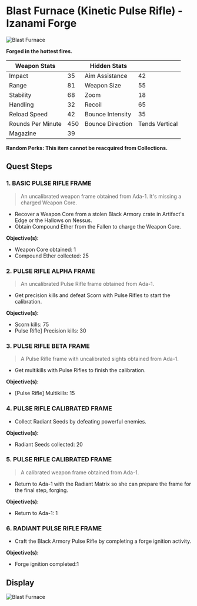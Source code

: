 # Blast Furnace (Kinetic Pulse Rifle) - Izanami Forge
![Blast Furnace](https://ras117mike.github.io/Destiny2/images/icons/blast_furnace.jpg)

**Forged in the hottest fires.**

Weapon Stats | | Hidden Stats | |
-------------|-|--------------|-|
Impact | 35 | Aim Assistance | 42
Range | 81 | Weapon Size | 55
Stability | 68 | Zoom | 18
Handling | 32 | Recoil | 65
Reload Speed | 42 | Bounce Intensity | 35
Rounds Per Minute | 450 | Bounce Direction | Tends Vertical
Magazine | 39 |  |

**Random Perks: This item cannot be reacquired from Collections.**

## Quest Steps

### 1. BASIC PULSE RIFLE FRAME
>An uncalibrated weapon frame obtained from Ada-1. It's missing a charged Weapon Core.

* Recover a Weapon Core from a stolen Black Armory crate in Artifact's Edge or the Hallows on Nessus.
* Obtain Compound Ether from the Fallen to charge the Weapon Core.

**Objective(s):**

* Weapon Core obtained: 1
* Compound Ether collected: 25

### 2. PULSE RIFLE ALPHA FRAME
>An uncalibrated Pulse Rifle frame obtained from Ada-1.

* Get precision kills and defeat Scorn with Pulse Rifles to start the calibration.

**Objective(s):**

* Scorn kills: 75
* Pulse Rifle] Precision kills: 30

### 3. PULSE RIFLE BETA FRAME
>A Pulse Rifle frame with uncalibrated sights obtained from Ada-1.

* Get multikills with Pulse Rifles to finish the calibration.

**Objective(s):**

* [Pulse Rifle] Multikills: 15

### 4. PULSE RIFLE CALIBRATED FRAME
>

* Collect Radiant Seeds by defeating powerful enemies.

**Objective(s):**

* Radiant Seeds collected:  20

### 5. PULSE RIFLE CALIBRATED FRAME
>A calibrated weapon frame obtained from Ada-1.

* Return to Ada-1 with the Radiant Matrix so she can prepare the frame for the final step, forging.

**Objective(s):**

* Return to Ada-1: 1

### 6. RADIANT PULSE RIFLE FRAME
>

* Craft the Black Armory Pulse Rifle by completing a forge ignition activity.

**Objective(s):**

* Forge ignition completed:1

## Display
![Blast Furnace](https://ras117mike.github.io/Destiny2/images/displays/blast_furnace.jpg)
